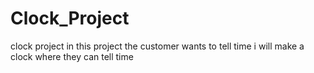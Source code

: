 # Clock_Project
clock project
in this project the customer wants to tell time
i will make a clock where they can tell time
